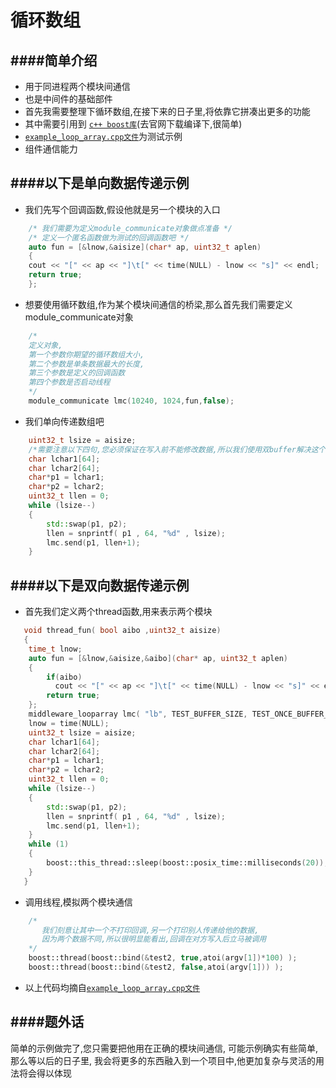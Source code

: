 循环数组
==========================================



####简单介绍
------------------------------------------
* 用于同进程两个模块间通信
* 也是中间件的基础部件
* 首先我需要整理下循环数组,在接下来的日子里,将依靠它拼凑出更多的功能
* 其中需要引用到 [`c++ boost库`](http://www.boost.org/)(去官网下载编译下,很简单)
* [`example_loop_array.cpp文件`](https://github.com/NingLeixueR/middleware/blob/master/example/example_loop_array.cpp)为测试示例
* 组件通信能力


####以下是单向数据传递示例
------------------------------------------
* 我们先写个回调函数,假设他就是另一个模块的入口
```cpp
    /* 我们需要为定义module_communicate对象做点准备 */
    /* 定义一个匿名函数做为测试的回调函数吧 */
    auto fun = [&lnow,&aisize](char* ap, uint32_t aplen)
    {
	cout << "[" << ap << "]\t[" << time(NULL) - lnow << "s]" << endl;
	return true;
    };
```
* 想要使用循环数组,作为某个模块间通信的桥梁,那么首先我们需要定义module_communicate对象
```cpp
  	/*
	定义对象,
	第一个参数你期望的循环数组大小,
	第二个参数是单条数据最大的长度,
	第三个参数是定义的回调函数
	第四个参数是否启动线程
	*/
	module_communicate lmc(10240, 1024,fun,false);
```
* 我们单向传递数组吧
```cpp
	uint32_t lsize = aisize;
	/*需要注意以下四句,您必须保证在写入前不能修改数据,所以我们使用双buffer解决这个问题*/
	char lchar1[64];
	char lchar2[64];
	char*p1 = lchar1;
	char*p2 = lchar2;
	uint32_t llen = 0;
	while (lsize--)
	{
		std::swap(p1, p2);
		llen = snprintf( p1 , 64, "%d" , lsize);
		lmc.send(p1, llen+1);
	}
```

####以下是双向数据传递示例
------------------------------------------
* 首先我们定义两个thread函数,用来表示两个模块
```cpp
   void thread_fun( bool aibo ,uint32_t aisize)
   {
	time_t lnow;
	auto fun = [&lnow,&aisize,&aibo](char* ap, uint32_t aplen)
	{
		if(aibo)
		  cout << "[" << ap << "]\t[" << time(NULL) - lnow << "s]" << endl;
		return true;
	};
	middleware_looparray lmc( "lb", TEST_BUFFER_SIZE, TEST_ONCE_BUFFER_SIZE,fun,false,aibo);
	lnow = time(NULL);
	uint32_t lsize = aisize;
	char lchar1[64];
	char lchar2[64];
	char*p1 = lchar1;
	char*p2 = lchar2;
	uint32_t llen = 0;
	while (lsize--)
	{
		std::swap(p1, p2);
		llen = snprintf( p1 , 64, "%d" , lsize);
		lmc.send(p1, llen+1);
	}
	while (1)
	{
		boost::this_thread::sleep(boost::posix_time::milliseconds(20));
	}
   }   

```
* 调用线程,模拟两个模块通信
```cpp
    /*
       我们刻意让其中一个不打印回调,另一个打印别人传递给他的数据,
       因为两个数据不同,所以很明显能看出,回调在对方写入后立马被调用
    */
    boost::thread(boost::bind(&test2, true,atoi(argv[1])*100) );
    boost::thread(boost::bind(&test2, false,atoi(argv[1])) );
```
* 以上代码均摘自[`example_loop_array.cpp文件`](https://github.com/NingLeixueR/middleware/blob/master/example/example_loop_array.cpp)


####题外话
------------------------------------------
简单的示例做完了,您只需要把他用在正确的模块间通信,
可能示例确实有些简单,那么等以后的日子里,
我会将更多的东西融入到一个项目中,他更加复杂与灵活的用法将会得以体现
